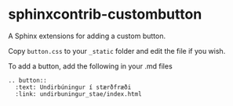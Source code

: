 # sphinxcontrib-custombutton

A Sphinx extensions for adding a custom button.

Copy `button.css` to your `_static` folder and edit the file if you wish.

To add a button, add the following in your .md files

```
.. button::
  :text: Undirbúningur í stærðfræði
  :link: undirbuningur_stae/index.html
```

